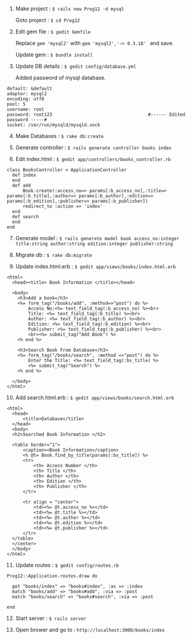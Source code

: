1. Make project : `$ rails new Prog12 -d mysql  `

   Goto project : `$ cd Prog12`

2. Edit gem file : `$ gedit Gemfile `

   Replace `gem 'mysql2'` with `gem 'mysql2','~> 0.3.18' `  and save.
   
   Update gem : `$ bundle install `

3. Update DB details : `$ gedit config/database.yml `

   Added password of mysql database. 
   
  ```
  default: &default
  adapter: mysql2
  encoding: utf8
  pool: 5
  username: root
  password: root123                                    #------ Edited password -----#
  socket: /var/run/mysqld/mysqld.sock
  ```

4. Make Databases : `$ rake db:create `

5. Generate controller : `$ rails generate controller books index `

6. Edit index.html : `$ gedit app/controllers/books_controller.rb ` 

  ```
  class BooksController < ApplicationController
    def index
    end
    def add
	    Book.create(:access_no=> params[:b_access_no],:title=> params[:b_title],:author=> params[:b_author],:edition=> params[:b_edition],:publisher=> params[:b_publisher])
	    redirect_to :action => 'index'
    end
    def search
    end
  end
  ```

7. Generate model : `$ rails generate model book access_no:integer title:string author:string edition:integer publisher:string `

8. Migrate db : `$ rake db:migrate`

9. Update index.html.erb : `$ gedit app/views/books/index.html.erb`

  ```
  <html>
    <head><title> Book Information </title></head>

    <body>
      <h3>Add a book</h3>
      <%= form_tag("/books/add", :method=>"post") do %>
          Access No:<%= text_field_tag(:b_access_no) %><br>
          Title: <%= text_field_tag(:b_title) %><br>
          Author: <%= text_field_tag(:b_author) %><br>
          Edition: <%= text_field_tag(:b_edition) %><br>
          Publisher: <%= text_field_tag(:b_publisher) %><br>
          <br><%= submit_tag("Add Book") %>
      <% end %>
  
      <h3>Search Book From Database</h3>
      <%= form_tag("/books/search", :method =>"post") do %>
          Enter the Title: <%= text_field_tag(:bs_title) %>
          <%= submit_tag("Search") %> 
      <% end %>
  
    </body>
  </html>
  ```

10. Add search.html.erb : `$ gedit app/views/books/search.html.erb`

  ```
  <html>
    <head>
        <title>Database</title>
    </head>
    <body>
    <h2>Searched Book Information </h2>

    <table border="1">
        <caption><Book Information</caption>
        <% @t= Book.find_by_title(params[:bs_title]) %>
        <tr>
            <th> Access Number </th>
            <th> Title </th>
            <th> Author </th>
            <th> Edition </th>
            <th> Publisher </th>
        </tr>

        <tr align = "center">
            <td><%= @t.access_no %></td>
            <td><%= @t.title %></td>
            <td><%= @t.author %></td>
            <td><%= @t.edition %></td>
            <td><%= @t.publisher %></td>
        </tr>
    </table>
    </center>
    </body>
  </html>
  ```

11. Update routes : `$ gedit config/routes.rb  `

  ```
  Prog12::Application.routes.draw do

  	get "books/index" => "books#index", :as => :index
  	match "books/add" => "books#add", :via => :post
  	match "books/search" => "books#search", :via => :post
  
  end
  ```
  
12. Start server : `$ rails server`

13. Open brower and go to : `http://localhost:3000/books/index`

